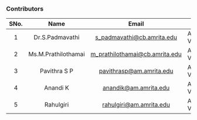 ### Contributors

| SNo. |        Name         |             Email              |         Institute          |
| :--: | :-----------------: | :----------------------------: | :------------------------: |
|  1   |   Dr.S.Padmavathi   |   s_padmavathi@cb.amrita.edu   | Amrita Vishwa Vidyapeetham |
|  2   | Ms.M.Prathilothamai | m_prathilothamai@cb.amrita.edu | Amrita Vishwa Vidyapeetham |
|  3   |    Pavithra S P     |    pavithrasp@am.amrita.edu    | Amrita Vishwa Vidyapeetham |
|  4   |      Anandi K       |     anandik@am.amrita.edu      | Amrita Vishwa Vidyapeetham |
|  5   |      Rahulgiri      |    rahulgiri@am.amrita.edu     | Amrita Vishwa Vidyapeetham |
